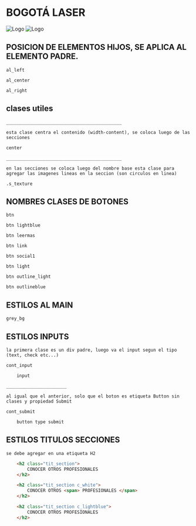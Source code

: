 # BOGOTÁ LASER

![Logo](https://paxzupruebas.com/maquetas/bogota_laser/images/diseno/logo_footer.svg)
![Logo](https://paxzupruebas.com/maquetas/bogota_laser/images/diseno/logo.svg)



## POSICION DE ELEMENTOS HIJOS, SE APLICA AL ELEMENTO PADRE.



    al_left

    al_center

    al_right

## clases utiles

    ____________________________________________

    esta clase centra el contenido (width-content), se coloca luego de las secciones

    center

    ____________________________________________

    en las secciones se coloca luego del nombre base esta clase para agregar las imagenes lineas en la seccion (son circulos en linea)

    .s_texture


## NOMBRES CLASES DE BOTONES

    btn

    btn lightblue

    btn leermas

    btn link

    btn social1

    btn light

    btn outline_light

    btn outlineblue


## ESTILOS AL MAIN

    grey_bg

## ESTILOS INPUTS

    la primera clase es un div padre, luego va el input segun el tipo (text, check etc...)

    cont_input

        input

    _______________________

    al igual que el anterior, solo que el boton es etiqueta Button sin clases y propiedad Submit

    cont_submit

        button type submit 

## ESTILOS TITULOS SECCIONES

    se debe agregar en una etiqueta H2

```HTML
    <h2 class="tit_section">
        CONOCER OTROS PROFESIONALES
    </h2>
```

```HTML
    <h2 class="tit_section c_white">
        CONOCER OTROS <span> PROFESIONALES </span>
    </h2>
```

```HTML
    <h2 class="tit_section c_lightblue">
        CONOCER OTROS PROFESIONALES
    </h2>
```